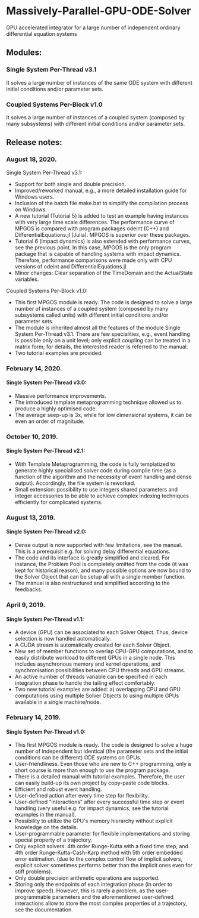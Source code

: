 # Massively-Parallel-GPU-ODE-Solver
GPU accelerated integrator for a large number of independent ordinary differential equation systems

## Modules:

### Single System Per-Thread v3.1
It solves a large number of instances of the same ODE system with different initial conditions and/or parameter sets.

### Coupled Systems Per-Block v1.0
It solves a large number of instances of a coupled system (composed by many subsystems) with different initial conditions and/or parameter sets.

## Release notes:

### August 18, 2020.
Single System Per-Thread v3.1:
* Support for both single and double precision.
* Improved/reworked manual, e.g., a more detailed installation guide for Windows users.
* Inclusion of the batch file make.bat to simplify the compilation process on Windows.
* A new tutorial (Tutorial 5) is added to test an example having instances with very large time scale differences. The performance curve of MPGOS is compared with program packages odeint (C++) and DifferentialEquations.jl (Julia). MPGOS is superior over these packages.
* Tutorial 6 (impact dynamics) is also extended with performance curves, see the previous point. In this case, MPGOS is the only program package that is capable of handling systems with impact dynamics. Therefore, performance comparisons were made only with CPU versions of odeint and DifferentialEquations.jl.
* Minor changes: Clear separation of the TimeDomain and the ActualState variables.

Coupled Systems Per-Block v1.0:
* This first MPGOS module is ready. The code is designed to solve a large number of instances of a coupled system (composed by many subsystems called units) with different initial conditions and/or parameter sets.
* The module is inherited almost all the features of the module Single System Per-Thread v3.1. There are few specialities, e.g., event handling is possible only on a unit level; only explicit coupling can be treated in a matrix form; for details, the interested reader is referred to the manual.
* Two tutorial examples are provided.

### February 14, 2020.
#### Single System Per-Thread v3.0:
* Massive performance improvements.
* The introduced template metaprogramming technique allowed us to produce a highly optimised code.
* The average seep-up is 3x, while for low dimensional systems, it can be even an order of magnitude.

### October 10, 2019.
#### Single System Per-Thread v2.1:
* With Template Metaprogramming, the code is fully templatized to generate highly specialised solver code during compile time (as a function of the algorithm and the necessity of event handling and dense output). Accordingly, the file system is reworked.
* Small extension: possibility to use integers shared parameters and integer accessories to be able to achieve complex indexing techniques efficiently for complicated systems.

### August 13, 2019.
#### Single System Per-Thread v2.0:
* Dense output is now supported with few limitations, see the manual. This is a prerequisit e.g. for solving delay differential equations.
* The code and its interface is greatly simplified and cleared. For instance, the Problem Pool is completely omitted from the code (it was kept for historical reason), and many possible options are now bound to the Solver Object that can be setup all with a single member function.
* The manual is also restructured and simplified according to the feedbacks.

### April 9, 2019.
#### Single System Per-Thread v1.1:
* A device (GPU) can be associated to each Solver Object. Thus, device selection is now handled automatically.
* A CUDA stream is automatically created for each Solver Object.
* New set of member functions to overlap CPU-GPU computations, and to easily distribute workload to different GPUs in a single node. This includes asynchronous memory and kernel operations, and synchronisation possibilities between CPU threads and GPU streams.
* An active number of threads variable can be specified in each integration phase to handle the tailing effect comfortably.
* Two new tutorial examples are added: a) overlapping CPU and GPU computations using multiple Solver Objects b) using multiple GPUs available in a single machine/node.

### February 14, 2019.
#### Single System Per-Thread v1.0:
* This first MPGOS module is ready. The code is designed to solve a huge number of independent but identical (the parameter sets and the initial conditions can be different) ODE systems on GPUs.
* User-friendliness. Even those who are new to C++ programming, only a short course is more than enough to use the program package.
* There is a detailed manual with tutorial examples. Therefore, the user can easily build-up its own project by copy-paste code blocks.
* Efficient and robust event handling.
* User-defined action after every time step for flexibility.
* User-defined "interactions" after every successful time step or event handling (very useful e.g. for impact dynamics, see the tutorial examples in the manual).
* Possibility to utilize the GPU's memory hierarchy without explicit knowledge on the details.
* User-programmable parameter for flexible implementations and storing special property of a trajectory.
* Only explicit solvers: 4th order Runge-Kutta with a fixed time step, and 4th order Runge-Kutta-Cash-Karp method with 5th order embedded error estimation. (due to the complex control flow of implicit solvers, explicit solver sometimes performs better than the implicit ones even for stiff problems).
* Only double precision arithmetic operations are supported.
* Storing only the endpoints of each integration phase (in order to improve speed). However, this is rarely a problem, as the user-programmable parameters and the aforementioned user-defined interactions allow to store the most complex properties of a trajectory, see the documentation.
